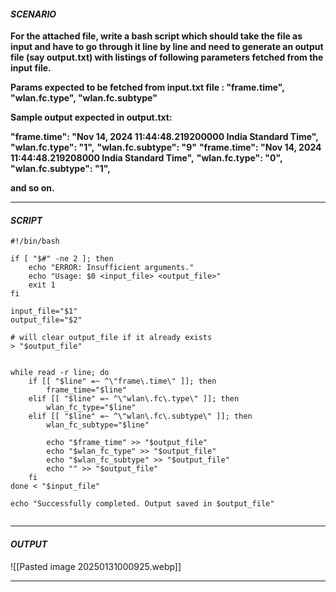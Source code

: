 #### ***SCENARIO***

**For the attached file, write a bash script which should take the file as input and have to go through it line by line and need to generate an output file (say output.txt) with listings
of following parameters fetched from the input file.**

**Params expected to be fetched from input.txt file : "frame.time", "wlan.fc.type", "wlan.fc.subtype"**

**Sample output expected in output.txt:**

**"frame.time": "Nov 14, 2024 11:44:48.219200000 India Standard Time",**
**"wlan.fc.type": "1",**
**"wlan.fc.subtype": "9"**
**"frame.time": "Nov 14, 2024 11:44:48.219208000 India Standard Time",**
**"wlan.fc.type": "0",**
**"wlan.fc.subtype": "1",**

**and so on.**


---

#### ***SCRIPT***

```
#!/bin/bash

if [ "$#" -ne 2 ]; then
    echo "ERROR: Insufficient arguments."
    echo "Usage: $0 <input_file> <output_file>"
    exit 1
fi

input_file="$1"
output_file="$2"

# will clear output_file if it already exists
> "$output_file"


while read -r line; do
    if [[ "$line" =~ ^\"frame\.time\" ]]; then
        frame_time="$line"
    elif [[ "$line" =~ ^\"wlan\.fc\.type\" ]]; then
        wlan_fc_type="$line"
    elif [[ "$line" =~ ^\"wlan\.fc\.subtype\" ]]; then
        wlan_fc_subtype="$line"
        
        echo "$frame_time" >> "$output_file"
        echo "$wlan_fc_type" >> "$output_file"
        echo "$wlan_fc_subtype" >> "$output_file"
        echo "" >> "$output_file" 
    fi
done < "$input_file"  

echo "Successfully completed. Output saved in $output_file"


```

---

#### ***OUTPUT***

![[Pasted image 20250131000925.webp]]

---
